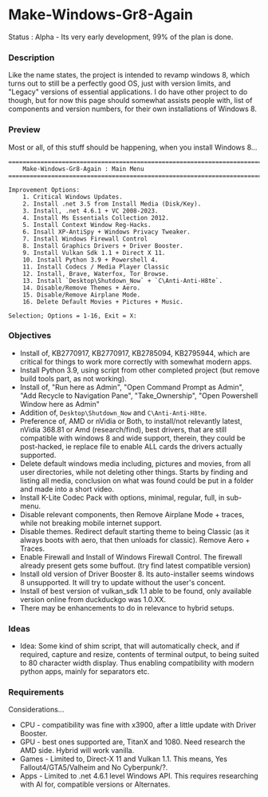 # Make-Windows-Gr8-Again
Status : Alpha - Its very early development, 99% of the plan is done.

### Description
Like the name states, the project is intended to revamp windows 8, which turns out to still be a perfectly good OS, just with version limits, and "Legacy" versions of essential applications. I do have other project to do though, but for now this page should somewhat assists people with, list of components and version numbers, for their own installations of Windows 8.

### Preview
Most or all, of this stuff should be happening, when you install Windows 8...
```
=======================================================================================================
    Make-Windows-Gr8-Again : Main Menu
=======================================================================================================

Improvement Options:
    1. Critical Windows Updates.
    2. Install .net 3.5 from Install Media (Disk/Key).
    3. Install, .net 4.6.1 + VC 2008-2023.
    4. Install Ms Essentials Collection 2012. 
    5. Install Context Window Reg-Hacks.
    6. Insall XP-AntiSpy + Windows Privacy Tweaker.
    7. Install Windows Firewall Control
    8. Install Graphics Drivers + Driver Booster.
    9. Install Vulkan Sdk 1.1 + Direct X 11.
    10. Install Python 3.9 + Powershell 4.
    11. Install Codecs / Media Player Classic
    12. Install, Brave, Waterfox, Tor Browse.
    13. Install `Desktop\Shutdown_Now` + `C\Anti-Anti-H8te`.
    14. Disable/Remove Themes + Aero.
    15. Disable/Remove Airplane Mode.
    16. Delete Default Movies + Pictures + Music.

Selection; Options = 1-16, Exit = X: 
```

### Objectives
- Install of, KB2770917, KB2770917, KB2785094, KB2795944, which are critical for things to work more correctly with somewhat modern apps.  
- Install Python 3.9, using script from other completed project (but remove build tools part, as not working).
- Install of, "Run here as Admin", "Open Command Prompt as Admin", "Add Recycle to Navigation Pane", "Take_Ownership", "Open Powershell Window here as Admin"
- Addition of, `Desktop\Shutdown_Now` and `C\Anti-Anti-H8te`.
- Preference of, AMD or nVidia or Both, to install/not relevantly latest, nVidia 368.81 or Amd (research/find), best drivers, that are still compatible with windows 8 and wide support, therein, they could be post-hacked, ie replace file to enable ALL cards the drivers actually supported.    
- Delete default windows media including, pictures and movies, from all user directories, while not deleting other things. Starts by finding and listing all media, conclusion on what was found could be put in a folder and made into a short video.
- Install K-Lite Codec Pack with options, minimal, regular, full, in sub-menu.
- Disable relevant components, then Remove Airplane Mode + traces, while not breaking mobile internet support.
- Disable themes. Redirect default starting theme to being Classic (as it always boots with aero, that then unloads for classic). Remove Aero + Traces. 
- Enable Firewall and Install of Windows Firewall Control. The firewall already present gets some buffout. (try find latest compatible version)
- Install old version of Driver Booster 8. Its auto-installer seems windows 8 unsupported. It will try to update without the user's concent.
- Install of best version of vulkan_sdk 1.1 able to be found, only available version online from duckduckgo was 1.0.XX. 
- There may be enhancements to do in relevance to hybrid setups.

### Ideas
- Idea: Some kind of shim script, that will automatically check, and if required, capture and resize, contents of terminal output, to being suited to 80 character width display. Thus enabling compatibility with modern python apps, mainly for separators etc.

### Requirements
Considerations...
- CPU - compatibility was fine with x3900, after a little update with Driver Booster.
- GPU - best ones supported are, TitanX and 1080. Need research the AMD side. Hybrid will work vanilla.
- Games - Limited to, Direct-X 11 and Vulkan 1.1. This means, Yes Fallout4/GTA5/Valheim and No Cyberpunk/?.
- Apps - Limited to .net 4.6.1 level Windows API. This requires researching with AI for, compatible versions or Alternates.

